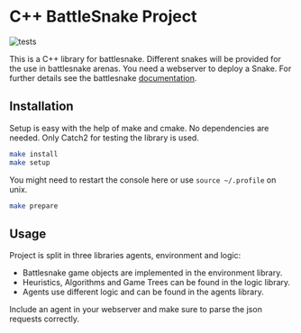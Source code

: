 # C++ BattleSnake Project

![tests](https://github.com/RvonGlahn/CPP-BattleSnake/actions/workflows/ubuntu.yml/badge.svg)

This is a C++ library for battlesnake.
Different snakes will be provided for the use in battlesnake arenas.
You need a webserver to deploy a Snake.
For further details see the battlesnake [documentation](https://docs.battlesnake.com/references/api).

## Installation

Setup is easy with the help of make and cmake.
No dependencies are needed. Only Catch2 for testing the library is used.

```Bash
make install
make setup
```

You might need to restart the console here or use ``source ~/.profile`` on unix.

```Bash
make prepare
```

## Usage

Project is split in three libraries agents, environment and logic:

- Battlesnake game objects are implemented in the environment library.
- Heuristics, Algorithms and Game Trees can be found in the logic library.
- Agents use different logic and can be found in the agents library.

Include an agent in your webserver and make sure to parse the json requests correctly.
